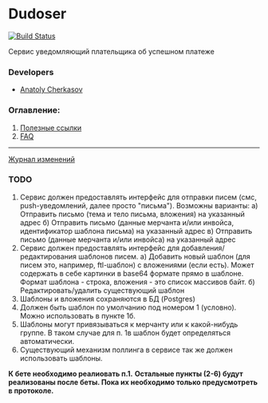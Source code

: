 # Dudoser

[![Build Status](http://ci.rbkmoney.com/buildStatus/icon?job=rbkmoney_private/dudoser/master)](http://ci.rbkmoney.com/job/rbkmoney_private/job/dudoser/job/master/)

Сервис уведомляющий плательщика об успешном платеже


### Developers

- [Anatoly Cherkasov](https://github.com/avcherkasov)


### Оглавление:

1. [Полезные ссылки](docs/useful_links.md)
1. [FAQ](docs/faq.md)


---
[Журнал изменений](CHANGELOG.md)

### TODO

1. Сервис должен предоставлять интерфейс для отправки писем (смс, push-уведомлений, далее просто "письма"). 
  Возможны варианты:
  а) Отправить письмо (тема и тело письма, вложения) на указанный адрес
  б) Отправить письмо (данные мерчанта и/или инвойса, идентификатор шаблона письма)
   на указанный адрес
  в) Отправить письмо (данные мерчанта и/или инвойса) на указанный адрес
2. Сервис должен предоставлять интерфейс для добавления/редактирования шаблонов писем.
  а) Добавить новый шаблон (для писем это, например, ftl-шаблон) с вложениями (если есть). 
     Может содержать в себе картинки в base64 формате прямо в шаблоне.
     Формат шаблона - строка, вложения - это список массивов байт.
  б) Редактировать/удалить существующий шаблон  
3. Шаблоны и вложения сохраняются в БД (Postgres)  
4. Должен быть шаблон по умолчанию под номером 1 (условно). Можно использовать в пункте 1б.
5. Шаблоны могут привязываться к мерчанту или к какой-нибудь группе. В таком случае для п. 1в шаблон будет определяться автоматически.
6. Существующий механизм поллинга в сервисе так же должен использовать шаблоны.

**К бете необходимо реалиовать п.1.**
**Остальные пункты (2-6) будут реализованы после беты. Пока их необходимо только предусмотреть в протоколе.**
